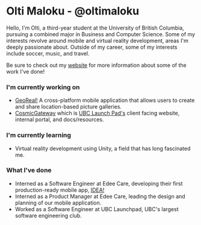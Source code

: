 # Olti Maloku - @oltimaloku

<!--
**oltimaloku/oltimaloku** is a ✨ _special_ ✨ repository because its `README.md` (this file) appears on your GitHub profile.

Here are some ideas to get you started:

- 🔭 I’m currently working on ...
- 🌱 I’m currently learning ...
- 👯 I’m looking to collaborate on ...
- 🤔 I’m looking for help with ...
- 💬 Ask me about ...
- 📫 How to reach me: ...
- 😄 Pronouns: ...
- ⚡ Fun fact: ...
-->

Hello, I'm Olti, a third-year student at the University of British Columbia, pursuing a combined major in Business and Computer Science. Some of my interests revolve around mobile and virtual reality development, areas I'm deeply passionate about. Outside of my career, some of my interests include soccer, music, and travel.

Be sure to check out my [website](https://oltimaloku.github.io/portfolio/) for more information about some of the work I've done!

### I'm currently working on

- [GeoReal!](https://github.com/michaelfromyeg/georeal) A cross-platform mobile application that allows users to create and share location-based picture galleries.
- [CosmicGateway](https://github.com/ubclaunchpad/CosmicGateway) which is [UBC Launch Pad's](https://www.ubclaunchpad.com) client facing website, internal portal, and docs/resources. 

### I'm currently learning 

- Virtual reality development using Unity, a field that has long fascinated me.

### What I've done

- Interned as a Software Engineer at Edee Care, developing their first production-ready mobile app, [IDEA!](https://oltimaloku.github.io/portfolio/projects/idea)
- Interned as a Product Manager at Edee Care, leading the design and planning of our mobile application.
- Worked as a Software Engineer at UBC Launchpad, UBC's largest software engineering club.
